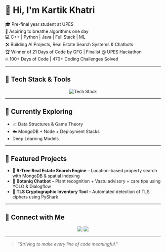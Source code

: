 # 👋 Hi, I'm Kartik Khatri

🎓 Pre-final year student at UPES  
🧠 Aspiring to breathe algorithms one day  
💻 C++ | Python | Java | Full Stack | ML  
🛠 Building AI Projects, Real Estate Search Systems & Chatbots  
🏆 Winner of 21 Days of Code by GFG | Finalist @ UPES Hackathon  
🔥 100+ Days of Code | 470+ Coding Challenges Solved

---

## 🧰 Tech Stack & Tools

<p align="center">
  <img src="https://skillicons.dev/icons?i=cpp,py,java,js,react,nodejs,mongodb,git,github,vscode,linux" alt="Tech Stack" />
</p>

---

## 🌱 Currently Exploring

- 📈 Data Structures & Game Theory
- ☁️ MongoDB + Node + Deployment Stacks
- Deep Learning Models

---

## 💼 Featured Projects

- 🏡 **R-Tree Real Estate Search Engine** – Location-based property search with MongoDB & spatial indexing  
- 🌿 **Botaniq Chatbot** – Plant recognition + Vastu advisory + care tips using YOLO & Dialogflow  
- 🔐 **TLS Cryptographic Inventory Tool** – Automated detection of TLS ciphers using PyShark

---

## 🔗 Connect with Me

<p align="center">
  <a href="linkedin.com/in/kartik-khatri-509723201"><img src="https://img.shields.io/badge/LinkedIn-kartik--khatri-blue?style=for-the-badge&logo=linkedin" /></a>
  <a href="[https://github.com/kartik-khatri](https://github.com/KartikProgrammed)"><img src="https://img.shields.io/badge/GitHub-kartik--khatri-black?style=for-the-badge&logo=github" /></a>
</p>

---

> _“Striving to make every line of code meaningful.”_
